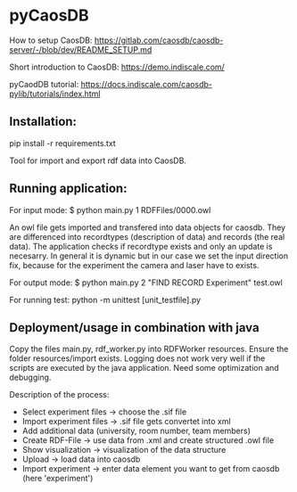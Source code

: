 # pyCaosDB

How to setup CaosDB: https://gitlab.com/caosdb/caosdb-server/-/blob/dev/README_SETUP.md

Short introduction to CaosDB: https://demo.indiscale.com/

pyCaodDB tutorial: https://docs.indiscale.com/caosdb-pylib/tutorials/index.html

## Installation:

pip install -r requirements.txt

Tool for import and export rdf data into CaosDB.

## Running application:

For input mode:
$ python main.py 1 RDFFiles/0000.owl

An owl file gets imported and transfered into data objects for caosdb. They are differenced into recordtypes (description of data) and records (the real data).
The application checks if recordtype exists and only an update is necesarry.
In general it is dynamic but in our case we set the input direction fix, because for the experiment the camera and laser have to exists.

For output mode:
$ python main.py 2 "FIND RECORD Experiment" test.owl

For running test:
python -m unittest [unit_testfile].py

## Deployment/usage in combination with java

Copy the files main.py, rdf_worker.py into RDFWorker resources.
Ensure the folder resources/import exists.
Logging does not work very well if the scripts are executed by the java application. Need some optimization and debugging.

Description of the process:
- Select experiment files -> choose the .sif file
- Import experiment files -> .sif file gets convertet into xml
- Add additional data (university, room number, team members)
- Create RDF-File -> use data from .xml and create structured .owl file
- Show visualization -> visualization of the data structure
- Upload -> load data into caosdb
- Import experiment -> enter data element you want to get from caosdb (here 'experiment')